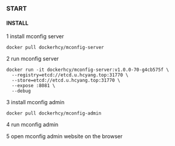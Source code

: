 ### START
 
#### INSTALL

1 install mconfig server
```shell
docker pull dockerhcy/mconfig-server
```

2 run mconfig server
```shell
docker run -it dockerhcy/mconfig-server:v1.0.0-70-g4cb575f \
  --registry=etcd://etcd.u.hcyang.top:31770 \
  --store=etcd://etcd.u.hcyang.top:31770 \
  --expose :8081 \
  --debug
```

3 install mconfig admin
```shell
docker pull dockerhcy/mconfig-admin
```

4 run mconfig admin


5 open mconfig admin website on the browser

